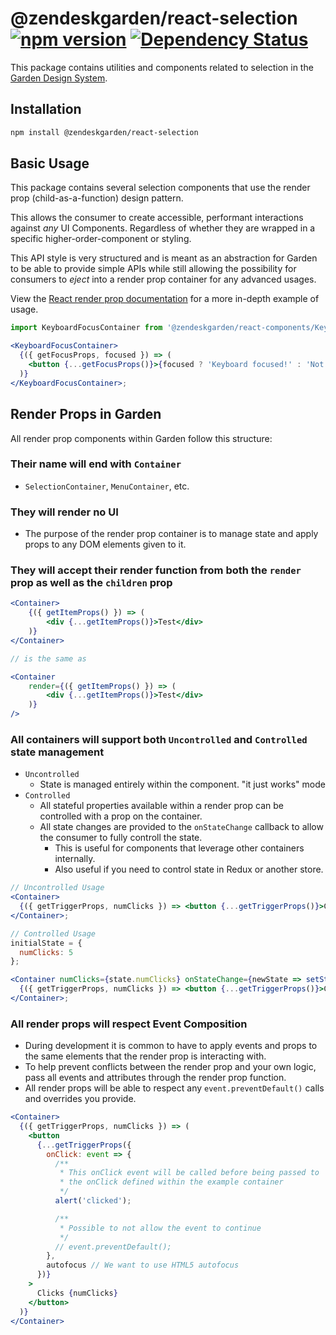 # @zendeskgarden/react-selection [![npm version](https://img.shields.io/npm/v/@zendeskgarden/react-selection.svg?style=flat-square)](https://www.npmjs.com/package/@zendeskgarden/react-selection) [![Dependency Status](https://img.shields.io/david/zendeskgarden/react-components.svg?path=packages/selection&style=flat-square)](https://david-dm.org/zendeskgarden/react-components?path=packages/selection) <!-- markdownlint-disable -->

<!-- markdownlint-enable -->

This package contains utilities and components related to
selection in the [Garden Design System](https://zendeskgarden.github.io/).

## Installation

```bash
npm install @zendeskgarden/react-selection
```

## Basic Usage

This package contains several selection components that use the
render prop (child-as-a-function) design pattern.

This allows the consumer to create accessible, performant interactions
against _any_ UI Components. Regardless of whether they are wrapped
in a specific higher-order-component or styling.

This API style is very structured and is meant as an abstraction
for Garden to be able to provide simple APIs while still allowing
the possibility for consumers to _eject_ into a render prop container
for any advanced usages.

View the [React render prop documentation](https://reactjs.org/docs/render-props.html)
for a more in-depth example of usage.

```jsx static
import KeyboardFocusContainer from '@zendeskgarden/react-components/KeyboardFocusContainer';

<KeyboardFocusContainer>
  {({ getFocusProps, focused }) => (
    <button {...getFocusProps()}>{focused ? 'Keyboard focused!' : 'Not keyboard focused'}</button>
  )}
</KeyboardFocusContainer>;
```

## Render Props in Garden

All render prop components within Garden follow this structure:

### Their name will end with `Container`

* `SelectionContainer`, `MenuContainer`, etc.

### They will render no UI

* The purpose of the render prop container is
  to manage state and apply props to any DOM elements given to it.

<!-- markdownlint-disable -->

### They will accept their render function from both the `render` prop as well as the `children` prop

<!-- markdownlint-enable -->

```jsx static
<Container>
    {({ getItemProps() }) => (
        <div {...getItemProps()}>Test</div>
    )}
</Container>

// is the same as

<Container
    render={({ getItemProps() }) => (
        <div {...getItemProps()}>Test</div>
    )}
/>
```

### All containers will support both `Uncontrolled` and `Controlled` state management

* `Uncontrolled`
  * State is managed entirely within the component. "it just works" mode
* `Controlled`
  * All stateful properties available within a render prop
    can be controlled with a prop on the container.
  * All state changes are provided to the `onStateChange`
    callback to allow the consumer to fully controll the state.
    * This is useful for components that leverage other containers internally.
    * Also useful if you need to control state in Redux or another store.

```jsx static
// Uncontrolled Usage
<Container>
  {({ getTriggerProps, numClicks }) => <button {...getTriggerProps()}>Clicks {numClicks}</button>}
</Container>;

// Controlled Usage
initialState = {
  numClicks: 5
};

<Container numClicks={state.numClicks} onStateChange={newState => setState(newState)}>
  {({ getTriggerProps, numClicks }) => <button {...getTriggerProps()}>Clicks {numClicks}</button>}
</Container>;
```

### All render props will respect Event Composition

* During development it is common to have to apply events and props to the same
  elements that the render prop is interacting with.
* To help prevent conflicts between the render prop and your own logic, pass
  all events and attributes through the render prop function.
* All render props will be able to respect any `event.preventDefault()` calls
  and overrides you provide.

```jsx static
<Container>
  {({ getTriggerProps, numClicks }) => (
    <button
      {...getTriggerProps({
        onClick: event => {
          /**
           * This onClick event will be called before being passed to
           * the onClick defined within the example container
           */
          alert('clicked');

          /**
           * Possible to not allow the event to continue
           */
          // event.preventDefault();
        },
        autofocus // We want to use HTML5 autofocus
      })}
    >
      Clicks {numClicks}
    </button>
  )}
</Container>
```
